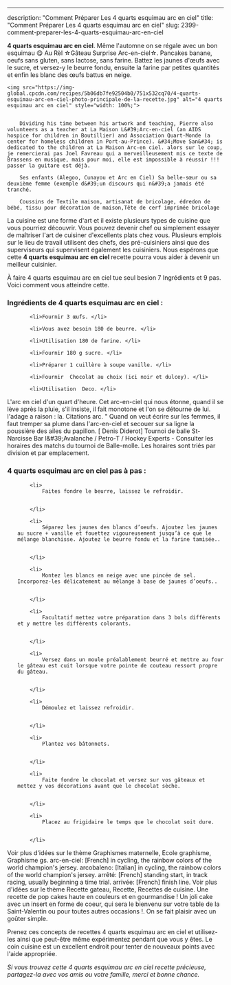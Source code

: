 ---
description: "Comment Préparer Les 4 quarts esquimau arc en ciel"
title: "Comment Préparer Les 4 quarts esquimau arc en ciel"
slug: 2399-comment-preparer-les-4-quarts-esquimau-arc-en-ciel

<p>
	<strong>4 quarts esquimau arc en ciel</strong>. 
	Même l&#39;automne on se régale avec un bon esquimau 😋 Au Rèl ☆Gâteau Surprise Arc-en-ciel☆. Pancakes banane, oeufs sans gluten, sans lactose, sans farine. Battez les jaunes d&#39;œufs avec le sucre, et versez-y le beurre fondu, ensuite la farine par petites quantités et enfin les blanc des œufs battus en neige.
</p>
<p>
	
	<img src="https://img-global.cpcdn.com/recipes/5b06db7fe92504b0/751x532cq70/4-quarts-esquimau-arc-en-ciel-photo-principale-de-la-recette.jpg" alt="4 quarts esquimau arc en ciel" style="width: 100%;">
	
	
		Dividing his time between his artwork and teaching, Pierre also volunteers as a teacher at La Maison L&#39;Arc-en-ciel (an AIDS hospice for children in Boutillier) and Association Quart-Monde (a center for homeless children in Port-au-Prince). &#34;Move San&#34; is dedicated to the children at La Maison Arc-en ciel. alors sur le coup, je remercierai pas Joel Favreau qui a merveilleusement mis ce texte de Brassens en musique, mais pour moi, elle est impossible à réussir !!! passer la guitare est déjà.
	
		Ses enfants (Alegoo, Cunayou et Arc en Ciel) Sa belle-sœur ou sa deuxième femme (exemple d&#39;un discours qui n&#39;a jamais été tranché.
	
		Coussins de Textile maison, artisanat de bricolage, édredon de bébé, tissu pour décoration de maison,Tête de cerf imprimée bricolage
	
</p>

La cuisine est une forme d'art et il existe plusieurs types de cuisine que vous pourriez découvrir. Vous pouvez devenir chef ou simplement essayer de maîtriser l'art de cuisiner d'excellents plats chez vous. Plusieurs emplois sur le lieu de travail utilisent des chefs, des pré-cuisiniers ainsi que des superviseurs qui supervisent également les cuisiniers. Nous espérons que cette <strong> 4 quarts esquimau arc en ciel </strong> recette pourra vous aider à devenir un meilleur cuisinier.

<!--inarticleads1-->

À faire 4 quarts esquimau arc en ciel tue seul besion 7 Ingrédients et 9 pas. Voici comment vous atteindre cette.

<h3>Ingrédients de 4 quarts esquimau arc en ciel :</h3>

<ol>
	
		<li>Fournir 3 œufs. </li>
	
		<li>Vous avez besoin 180 de beurre. </li>
	
		<li>Utilisation 180 de farine. </li>
	
		<li>Fournir 180 g sucre. </li>
	
		<li>Préparer 1 cuillère à soupe vanille. </li>
	
		<li>Fournir  Chocolat au choix (ici noir et dulcey). </li>
	
		<li>Utilisation  Deco. </li>
	
</ol>

L&#39;arc en ciel d&#39;un quart d&#39;heure. Cet arc-en-ciel qui nous étonne, quand il se lève après la pluie, s&#39;il insiste, il fait monotone et l&#39;on se détourne de lui. l&#39;adage a raison : la. Citations arc. &#34; Quand on veut écrire sur les femmes, il faut tremper sa plume dans l&#39;arc-en-ciel et secouer sur sa ligne la poussière des ailes du papillon. [ Denis Diderot] Tournoi de balle St-Narcisse Bar l\&#39;Avalanche / Petro-T / Hockey Experts - Consulter les horaires des matchs du tournoi de Balle-molle. Les horaires sont triés par division et par emplacement. 

<!--inarticleads2-->

<h3>4 quarts esquimau arc en ciel pas à pas :</h3>

<ol>
	
		<li>
			Faites fondre le beurre, laissez le refroidir.
			
			
		</li>
	
		<li>
			Séparez les jaunes des blancs d’oeufs. Ajoutez les jaunes au sucre + vanille et fouettez vigoureusement jusqu’à ce que le mélange blanchisse. Ajoutez le beurre fondu et la farine tamisée..
			
			
		</li>
	
		<li>
			Montez les blancs en neige avec une pincée de sel. Incorporez-les délicatement au mélange à base de jaunes d’oeufs..
			
			
		</li>
	
		<li>
			Facultatif mettez votre préparation dans 3 bols différents et y mettre les différents colorants.
			
			
		</li>
	
		<li>
			Versez dans un moule préalablement beurré et mettre au four le gâteau est cuit lorsque votre pointe de couteau ressort propre du gâteau.
			
			
		</li>
	
		<li>
			Démoulez et laissez refroidir.
			
			
		</li>
	
		<li>
			Plantez vos bâtonnets.
			
			
		</li>
	
		<li>
			Faite fondre le chocolat et versez sur vos gâteaux et mettez y vos décorations avant que le chocolat sèche.
			
			
		</li>
	
		<li>
			Placez au frigidaire le temps que le chocolat soit dure.
			
			
		</li>
	
</ol>

Voir plus d&#39;idées sur le thème Graphismes maternelle, Ecole graphisme, Graphisme gs. arc-en-ciel: [French] in cycling, the rainbow colors of the world champion&#39;s jersey. arcobaleno: [Italian] in cycling, the rainbow colors of the world champion&#39;s jersey. arrêté: [French] standing start, in track racing, usually beginning a time trial. arrivée: [French] finish line. Voir plus d&#39;idées sur le thème Recette gateau, Recette, Recettes de cuisine. Une recette de pop cakes haute en couleurs et en gourmandise ! Un joli cake avec un insert en forme de coeur, qui sera le bienvenu sur votre table de la Saint-Valentin ou pour toutes autres occasions !. On se fait plaisir avec un goûter simple. 

<!--inarticleads1-->

<p>
Prenez ces concepts de recettes 4 quarts esquimau arc en ciel et utilisez-les ainsi que peut-être même expérimentez pendant que vous y êtes. Le coin cuisine est un excellent endroit pour tenter de nouveaux points avec l'aide appropriée.
</p>

<p>
<i>Si vous trouvez cette 4 quarts esquimau arc en ciel recette précieuse, partagez-la avec vos amis ou votre famille, merci et bonne chance.</i>
</p>
